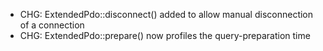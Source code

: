 - CHG: ExtendedPdo::disconnect() added to allow manual disconnection of a connection
- CHG: ExtendedPdo::prepare() now profiles the query-preparation time
